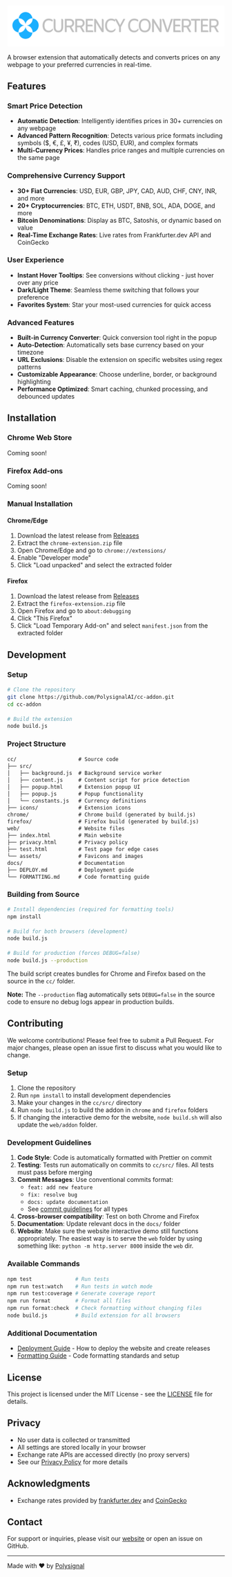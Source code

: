 <p align="center">
  <img src="web/assets/github.png" alt="Currency Converter" />
</p>

A browser extension that automatically detects and converts prices on any webpage to your preferred currencies in real-time.

## Features

### Smart Price Detection

- **Automatic Detection**: Intelligently identifies prices in 30+ currencies on any webpage
- **Advanced Pattern Recognition**: Detects various price formats including symbols ($, €, £, ¥, ₹), codes (USD, EUR), and complex formats
- **Multi-Currency Prices**: Handles price ranges and multiple currencies on the same page

### Comprehensive Currency Support

- **30+ Fiat Currencies**: USD, EUR, GBP, JPY, CAD, AUD, CHF, CNY, INR, and more
- **20+ Cryptocurrencies**: BTC, ETH, USDT, BNB, SOL, ADA, DOGE, and more
- **Bitcoin Denominations**: Display as BTC, Satoshis, or dynamic based on value
- **Real-Time Exchange Rates**: Live rates from Frankfurter.dev API and CoinGecko

### User Experience

- **Instant Hover Tooltips**: See conversions without clicking - just hover over any price
- **Dark/Light Theme**: Seamless theme switching that follows your preference
- **Favorites System**: Star your most-used currencies for quick access

### Advanced Features

- **Built-in Currency Converter**: Quick conversion tool right in the popup
- **Auto-Detection**: Automatically sets base currency based on your timezone
- **URL Exclusions**: Disable the extension on specific websites using regex patterns
- **Customizable Appearance**: Choose underline, border, or background highlighting
- **Performance Optimized**: Smart caching, chunked processing, and debounced updates

## Installation

### Chrome Web Store

Coming soon!

### Firefox Add-ons

Coming soon!

### Manual Installation

#### Chrome/Edge

1. Download the latest release from [Releases](https://github.com/PolysignalAI/cc-addon/releases)
2. Extract the `chrome-extension.zip` file
3. Open Chrome/Edge and go to `chrome://extensions/`
4. Enable "Developer mode"
5. Click "Load unpacked" and select the extracted folder

#### Firefox

1. Download the latest release from [Releases](https://github.com/PolysignalAI/cc-addon/releases)
2. Extract the `firefox-extension.zip` file
3. Open Firefox and go to `about:debugging`
4. Click "This Firefox"
5. Click "Load Temporary Add-on" and select `manifest.json` from the extracted folder

## Development

### Setup

```bash
# Clone the repository
git clone https://github.com/PolysignalAI/cc-addon.git
cd cc-addon

# Build the extension
node build.js
```

### Project Structure

```
cc/                    # Source code
├── src/
│   ├── background.js  # Background service worker
│   ├── content.js     # Content script for price detection
│   ├── popup.html     # Extension popup UI
│   ├── popup.js       # Popup functionality
│   └── constants.js   # Currency definitions
├── icons/             # Extension icons
chrome/                # Chrome build (generated by build.js)
firefox/               # Firefox build (generated by build.js)
web/                   # Website files
├── index.html         # Main website
├── privacy.html       # Privacy policy
├── test.html          # Test page for edge cases
└── assets/            # Favicons and images
docs/                  # Documentation
├── DEPLOY.md          # Deployment guide
└── FORMATTING.md      # Code formatting guide
```

### Building from Source

```bash
# Install dependencies (required for formatting tools)
npm install

# Build for both browsers (development)
node build.js

# Build for production (forces DEBUG=false)
node build.js --production
```

The build script creates bundles for Chrome and Firefox based on the source in the `cc/` folder.

**Note:** The `--production` flag automatically sets `DEBUG=false` in the source code to ensure no debug logs appear in production builds.

## Contributing

We welcome contributions! Please feel free to submit a Pull Request. For major changes, please open an issue first to discuss what you would like to change.

### Setup

1. Clone the repository
2. Run `npm install` to install development dependencies
3. Make your changes in the `cc/src/` directory
4. Run `node build.js` to build the addon in `chrome` and `firefox` folders
5. If changing the interactive demo for the website, `node build.sh` will also update the `web/addon` folder.

### Development Guidelines

1. **Code Style**: Code is automatically formatted with Prettier on commit
2. **Testing**: Tests run automatically on commits to `cc/src/` files. All tests must pass before merging
3. **Commit Messages**: Use conventional commits format:
   - `feat: add new feature`
   - `fix: resolve bug`
   - `docs: update documentation`
   - See [commit guidelines](.husky/commit-msg) for all types
4. **Cross-browser compatibility**: Test on both Chrome and Firefox
5. **Documentation**: Update relevant docs in the `docs/` folder
6. **Website**: Make sure the website interactive demo still functions appropriately. The easiest way is to serve the `web` folder by using something like: `python -m http.server 8000` inside the `web` dir.

### Available Commands

```bash
npm test              # Run tests
npm run test:watch    # Run tests in watch mode
npm run test:coverage # Generate coverage report
npm run format        # Format all files
npm run format:check  # Check formatting without changing files
node build.js         # Build extension for all browsers
```

### Additional Documentation

- [Deployment Guide](docs/DEPLOY.md) - How to deploy the website and create releases
- [Formatting Guide](docs/FORMATTING.md) - Code formatting standards and setup

## License

This project is licensed under the MIT License - see the [LICENSE](LICENSE) file for details.

## Privacy

- No user data is collected or transmitted
- All settings are stored locally in your browser
- Exchange rate APIs are accessed directly (no proxy servers)
- See our [Privacy Policy](https://cc.polysignal.com/privacy) for more details

## Acknowledgments

- Exchange rates provided by [frankfurter.dev](https://frankfurter.dev/) and [CoinGecko](https://coingecko.com/)

## Contact

For support or inquiries, please visit our [website](https://cc.polysignal.com) or open an issue on GitHub.

---

Made with ❤️ by [Polysignal](https://polysignal.com)
